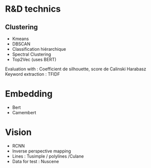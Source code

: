 # R&D technics

## Clustering
- Kmeans
- DBSCAN
- Classification hiérarchique
- Spectral Clustering
- Top2Vec (uses BERT)

Evaluation with : Coefficient de silhouette, score de Calinski Harabasz
Keyword extraction : TFIDF

# Embedding
- Bert
- Camembert

# Vision
- RCNN
- Inverse perspective mapping
- Lines : Tusimple / polylines /Culane
- Data for test : Nuscene
